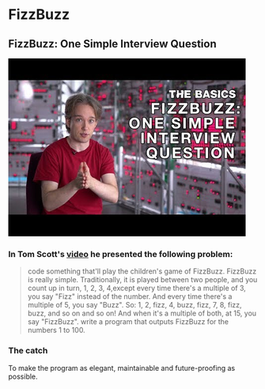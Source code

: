 # FizzBuzz

## FizzBuzz: One Simple Interview Question
![logot](fizzbuzz.jpg)

### In Tom Scott's [video](https://www.youtube.com/watch?v=QPZ0pIK_wsc&ab_channel=TomScott) he presented the following problem:
>code something that'll play the children's game of FizzBuzz. FizzBuzz is really simple. Traditionally, it is played between two people, and you count up in turn, 1, 2, 3, 4,except every time there's a multiple of 3, you say "Fizz" instead of the number. And every time there's a multiple of 5, you say "Buzz".
So: 1, 2, fizz, 4, buzz, fizz, 7, 8, fizz, buzz, and so on and so on! And when it's a multiple of both, at 15, you say "FizzBuzz".
write a program that outputs FizzBuzz for the numbers 1 to 100.

### The catch
To make the program as elegant, maintainable and future-proofing as possible.
